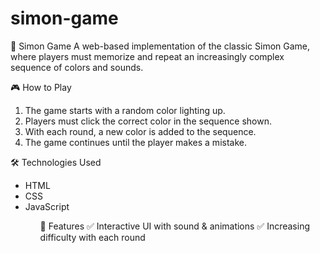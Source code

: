 # simon-game
🎵 Simon Game
A web-based implementation of the classic Simon Game, where players must memorize and repeat an increasingly complex sequence of colors and sounds.

🎮 How to Play
<ol>
 <li>The game starts with a random color lighting up.</li>
 <li>Players must click the correct color in the sequence shown.</li>
<li>With each round, a new color is added to the sequence.</li>
<li>The game continues until the player makes a mistake.</li>
</ol>


🛠️ Technologies Used
<ul>
  <li>HTML</li>
  <li>CSS</li>
  <li>JavaScript</li>
<ul>


🚀 Features
✅ Interactive UI with sound & animations
✅ Increasing difficulty with each round
